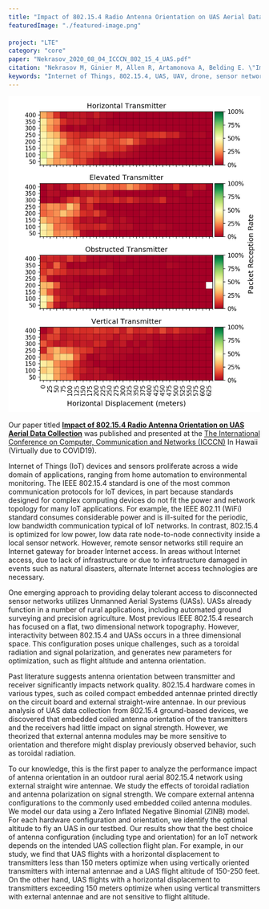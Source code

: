 ```yaml
---
title: "Impact of 802.15.4 Radio Antenna Orientation on UAS Aerial Data Collection"
featuredImage: "./featured-image.png" 

project: "LTE"
category: "core"
paper: "Nekrasov_2020_08_04_ICCCN_802_15_4_UAS.pdf"
citation: "Nekrasov M, Ginier M, Allen R, Artamonova A, Belding E. \"Impact of 802.15.4 Radio Antenna Orientation on UAS Aerial Data Collection"  In Proceedings of 29th International Conference on Computer, Communication and Networks (ICCCN). 2020."
keywords: "Internet of Things, 802.15.4, UAS, UAV, drone, sensor network, wireless networks, aerial networks, experimental measurements."
---
```


<div class="img-right"><img src="./featured-image.png" alt="Heatmap."></div>

Our paper  titled  **[Impact of 802.15.4 Radio Antenna Orientation on UAS Aerial Data Collection](/papers/Nekrasov_2020_08_04_ICCCN_802_15_4_UAS.pdf)** was published and presented at the [The International Conference on Computer, Communication and Networks (ICCCN)](http://www.icccn.org/) In Hawaii (Virtually due to COVID19).  

Internet of Things (IoT) devices and sensors proliferate across a wide domain of applications, ranging from home automation to environmental monitoring. The IEEE 802.15.4 standard is one of the most common communication protocols for IoT devices, in part because standards designed for complex computing devices do not fit the power and network topology for many IoT applications. For example, the IEEE 802.11 (WiFi) standard consumes considerable power and is ill-suited for the periodic, low bandwidth communication  typical of IoT networks. In contrast, 802.15.4 is optimized for low power, low data rate node-to-node connectivity inside a local sensor network. However, remote sensor networks still require an Internet gateway for broader Internet access. In areas without Internet access, due to lack of infrastructure or due to infrastructure damaged in events such as natural disasters, alternate Internet access technologies are necessary.

One emerging approach to providing delay tolerant access to disconnected sensor networks utilizes Unmanned Aerial Systems (UASs). UASs already function in a number of rural applications, including automated ground surveying and precision agriculture. Most previous IEEE 802.15.4 research has focused on a flat, two dimensional network topography. However, interactivity between 802.15.4 and UASs occurs in a three dimensional space. This configuration poses unique challenges, such as a toroidal radiation and signal polarization, and generates new parameters for optimization, such as flight altitude and antenna orientation. 

Past literature suggests antenna orientation between transmitter and receiver significantly impacts network quality. 802.15.4 hardware comes in various types, such as coiled compact embedded antennae printed directly on the circuit board and external straight-wire antennae. In our previous analysis of UAS data collection from 802.15.4 ground-based devices, we discovered that embedded coiled antenna orientation of the transmitters and the receivers had little impact on signal strength. However, we theorized that external antenna modules may be more sensitive to orientation and therefore might display previously observed behavior, such as toroidal radiation. 


To our knowledge, this is the first paper to analyze the performance impact of antenna orientation in an outdoor rural aerial 802.15.4 network using external straight wire antennae. We study the effects of toroidal radiation and antenna polarization on signal strength. We compare external antenna configurations to the commonly used embedded coiled antenna modules.  We model our data using a Zero Inflated Negative Binomial (ZINB) model. For each hardware configuration and orientation, we identify the optimal altitude to fly an UAS in our testbed.  Our results show that the best choice of antenna configuration (including type and orientation) for an IoT network depends on the intended UAS collection flight plan. For example, in our study, we find that UAS flights with a horizontal displacement to transmitters less than 150 meters optimize when using vertically oriented transmitters with internal antennae and a UAS flight altitude of 150-250 feet. On the other hand, UAS flights with a horizontal displacement to transmitters exceeding 150 meters optimize when using vertical transmitters with external antennae and are not sensitive to flight altitude.
